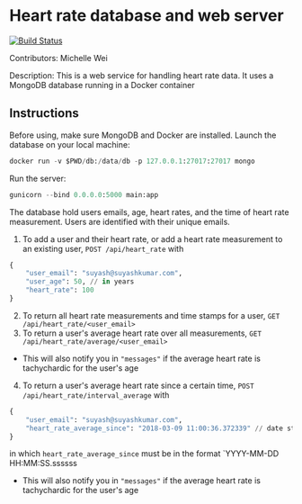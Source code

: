 # Heart rate database and web server

[![Build Status](https://travis-ci.org/michellewei04/heart_rate_databases_introduction.svg?branch=master)](https://travis-ci.org/michellewei04/heart_rate_databases_introduction)

Contributors: Michelle Wei

Description: This is a web service for handling heart rate data. It uses a MongoDB database running in a Docker container

## Instructions

Before using, make sure MongoDB and Docker are installed. Launch the database on your local machine:
```python
docker run -v $PWD/db:/data/db -p 127.0.0.1:27017:27017 mongo
```
Run the server:
```python
gunicorn --bind 0.0.0.0:5000 main:app
```

The database hold users emails, age, heart rates, and the time of heart rate measurement. Users are identified with their unique emails.

1. To add a user and their heart rate, or add a heart rate measurement to an existing user, `POST /api/heart_rate` with
```python
{
    "user_email": "suyash@suyashkumar.com",
    "user_age": 50, // in years
    "heart_rate": 100
}
```
2. To return all heart rate measurements and time stamps for a user, `GET /api/heart_rate/<user_email>`
3. To return a user's average heart rate over all measurements, `GET /api/heart_rate/average/<user_email>`
  * This will also notify you in `"messages"` if the average heart rate is tachychardic for the user's age
4. To return a user's average heart rate since a certain time, `POST /api/heart_rate/interval_average` with
```python
{
    "user_email": "suyash@suyashkumar.com",
    "heart_rate_average_since": "2018-03-09 11:00:36.372339" // date string
}
```
in which `heart_rate_average_since` must be in the format `YYYY-MM-DD HH:MM:SS.ssssss
  * This will also notify you in `"messages"` if the average heart rate is tachychardic for the user's age
  



